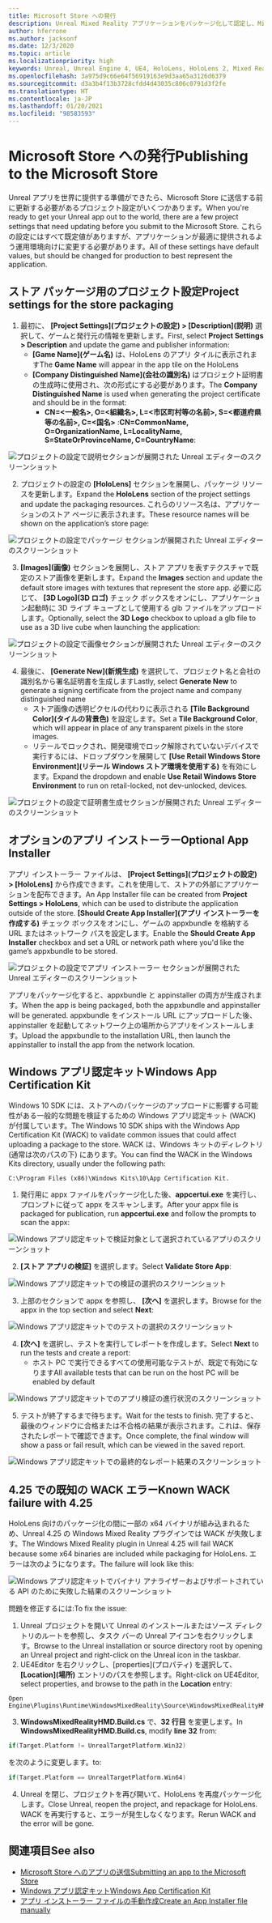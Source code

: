 ```yaml
---
title: Microsoft Store への発行
description: Unreal Mixed Reality アプリケーションをパッケージ化して認定し、Microsoft Store に公開する方法について説明します。
author: hferrone
ms.author: jacksonf
ms.date: 12/3/2020
ms.topic: article
ms.localizationpriority: high
keywords: Unreal, Unreal Engine 4, UE4, HoloLens, HoloLens 2, Mixed Reality, 開発, ドキュメント, ガイド, 機能, Mixed Reality ヘッドセット, Windows Mixed Reality ヘッドセット, 仮想現実ヘッドセット, 発行, 配布, Microsoft Store
ms.openlocfilehash: 3a975d9c66e64f56919163e9d3aa65a3126d6379
ms.sourcegitcommit: d3a3b4f13b3728cfdd4d43035c806c0791d3f2fe
ms.translationtype: HT
ms.contentlocale: ja-JP
ms.lasthandoff: 01/20/2021
ms.locfileid: "98583593"
---
```

# <a name="publishing-to-the-microsoft-store"></a><span data-ttu-id="bc8f1-104">Microsoft Store への発行</span><span class="sxs-lookup"><span data-stu-id="bc8f1-104">Publishing to the Microsoft Store</span></span>

<span data-ttu-id="bc8f1-105">Unreal アプリを世界に提供する準備ができたら、Microsoft Store に送信する前に更新する必要があるプロジェクト設定がいくつかあります。</span><span class="sxs-lookup"><span data-stu-id="bc8f1-105">When you're ready to get your Unreal app out to the world, there are a few project settings that need updating before you submit to the Microsoft Store.</span></span> <span data-ttu-id="bc8f1-106">これらの設定にはすべて既定値がありますが、アプリケーションが最適に提供されるよう運用環境向けに変更する必要があります。</span><span class="sxs-lookup"><span data-stu-id="bc8f1-106">All of these settings have default values, but should be changed for production to best represent the application.</span></span>

## <a name="project-settings-for-the-store-packaging"></a><span data-ttu-id="bc8f1-107">ストア パッケージ用のプロジェクト設定</span><span class="sxs-lookup"><span data-stu-id="bc8f1-107">Project settings for the store packaging</span></span>

1. <span data-ttu-id="bc8f1-108">最初に、 **[Project Settings]\(プロジェクトの設定\) > [Description]\(説明\)** 選択して、ゲームと発行元の情報を更新します。</span><span class="sxs-lookup"><span data-stu-id="bc8f1-108">First, select **Project Settings > Description** and update the game and publisher information:</span></span> 
    * <span data-ttu-id="bc8f1-109">**[Game Name]\(ゲーム名\)** は、HoloLens のアプリ タイルに表示されます</span><span class="sxs-lookup"><span data-stu-id="bc8f1-109">The **Game Name** will appear in the app tile on the HoloLens</span></span>
    * <span data-ttu-id="bc8f1-110">**[Company Distinguished Name]\(会社の識別名\)** はプロジェクト証明書の生成時に使用され、次の形式にする必要があります。</span><span class="sxs-lookup"><span data-stu-id="bc8f1-110">The **Company Distinguished Name** is used when generating the project certificate and should be in the format:</span></span> 
        * <span data-ttu-id="bc8f1-111">**CN=<一般名>, O=<組織名>, L=<市区町村等の名前>, S=<都道府県等の名前>, C=<国名>** :</span><span class="sxs-lookup"><span data-stu-id="bc8f1-111">**CN=CommonName, O=OrganizationName, L=LocalityName, S=StateOrProvinceName, C=CountryName**:</span></span>

![プロジェクトの設定で説明セクションが展開された Unreal エディターのスクリーンショット](images/unreal-publishing-img-01.png)

2. <span data-ttu-id="bc8f1-113">プロジェクトの設定の **[HoloLens]** セクションを展開し、パッケージ リソースを更新します。</span><span class="sxs-lookup"><span data-stu-id="bc8f1-113">Expand the **HoloLens** section of the project settings and update the packaging resources.</span></span>  <span data-ttu-id="bc8f1-114">これらのリソース名は、アプリケーションのストア ページに表示されます。</span><span class="sxs-lookup"><span data-stu-id="bc8f1-114">These resource names will be shown on the application’s store page:</span></span>

![プロジェクトの設定でパッケージ セクションが展開された Unreal エディターのスクリーンショット](images/unreal-publishing-img-02.png)

3. <span data-ttu-id="bc8f1-116">**[Images]\(画像\)** セクションを展開し、ストア アプリを表すテクスチャで既定のストア画像を更新します。</span><span class="sxs-lookup"><span data-stu-id="bc8f1-116">Expand the **Images** section and update the default store images with textures that represent the store app.</span></span>  <span data-ttu-id="bc8f1-117">必要に応じて、 **[3D Logo]\(3D ロゴ\)** チェック ボックスをオンにし、アプリケーション起動時に 3D ライブ キューブとして使用する glb ファイルをアップロードします。</span><span class="sxs-lookup"><span data-stu-id="bc8f1-117">Optionally, select the **3D Logo** checkbox to upload a glb file to use as a 3D live cube when launching the application:</span></span>

![プロジェクトの設定で画像セクションが展開された Unreal エディターのスクリーンショット](images/unreal-publishing-img-03.png)

4. <span data-ttu-id="bc8f1-119">最後に、 **[Generate New]\(新規生成\)** を選択して、プロジェクト名と会社の識別名から署名証明書を生成します</span><span class="sxs-lookup"><span data-stu-id="bc8f1-119">Lastly, select **Generate New** to generate a signing certificate from the project name and company distinguished name</span></span>  
    * <span data-ttu-id="bc8f1-120">ストア画像の透明ピクセルの代わりに表示される **[Tile Background Color]\(タイルの背景色\)** を設定します。</span><span class="sxs-lookup"><span data-stu-id="bc8f1-120">Set a **Tile Background Color**, which will appear in place of any transparent pixels in the store images.</span></span>
    * <span data-ttu-id="bc8f1-121">リテールでロックされ、開発環境でロック解除されていないデバイスで実行するには、ドロップダウンを展開して **[Use Retail Windows Store Environment]\(リテール Windows ストア環境を使用する\)** を有効にします。</span><span class="sxs-lookup"><span data-stu-id="bc8f1-121">Expand the dropdown and enable **Use Retail Windows Store Environment** to run on retail-locked, not dev-unlocked, devices.</span></span>

![プロジェクトの設定で証明書生成セクションが展開された Unreal エディターのスクリーンショット](images/unreal-publishing-img-04.png)

## <a name="optional-app-installer"></a><span data-ttu-id="bc8f1-123">オプションのアプリ インストーラー</span><span class="sxs-lookup"><span data-stu-id="bc8f1-123">Optional App Installer</span></span>

<span data-ttu-id="bc8f1-124">アプリ インストーラー ファイルは、 **[Project Settings]\(プロジェクトの設定\) > [HoloLens]** から作成できます。これを使用して、ストアの外部にアプリケーションを配布できます。</span><span class="sxs-lookup"><span data-stu-id="bc8f1-124">An App Installer file can be created from **Project Settings > HoloLens**, which can be used to distribute the application outside of the store.</span></span>  <span data-ttu-id="bc8f1-125">**[Should Create App Installer]\(アプリ インストーラーを作成する\)** チェック ボックスをオンにし、ゲームの appxbundle を格納する URL またはネットワーク パスを設定します。</span><span class="sxs-lookup"><span data-stu-id="bc8f1-125">Enable the **Should Create App Installer** checkbox and set a URL or network path where you'd like the game’s appxbundle to be stored.</span></span>  

![プロジェクトの設定でアプリ インストーラー セクションが展開された Unreal エディターのスクリーンショット](images/unreal-publishing-img-05.png)

<span data-ttu-id="bc8f1-127">アプリをパッケージ化すると、appxbundle と appinstaller の両方が生成されます。</span><span class="sxs-lookup"><span data-stu-id="bc8f1-127">When the app is being packaged, both the appxbundle and appinstaller will be generated.</span></span>  <span data-ttu-id="bc8f1-128">appxbundle をインストール URL にアップロードした後、appinstaller を起動してネットワーク上の場所からアプリをインストールします。</span><span class="sxs-lookup"><span data-stu-id="bc8f1-128">Upload the appxbundle to the installation URL, then launch the appinstaller to install the app from the network location.</span></span>

## <a name="windows-app-certification-kit"></a><span data-ttu-id="bc8f1-129">Windows アプリ認定キット</span><span class="sxs-lookup"><span data-stu-id="bc8f1-129">Windows App Certification Kit</span></span>

<span data-ttu-id="bc8f1-130">Windows 10 SDK には、ストアへのパッケージのアップロードに影響する可能性がある一般的な問題を検証するための Windows アプリ認定キット (WACK) が付属しています。</span><span class="sxs-lookup"><span data-stu-id="bc8f1-130">The Windows 10 SDK ships with the Windows App Certification Kit (WACK) to validate common issues that could affect uploading a package to the store.</span></span>  <span data-ttu-id="bc8f1-131">WACK は、Windows キットのディレクトリ (通常は次のパスの下) にあります。</span><span class="sxs-lookup"><span data-stu-id="bc8f1-131">You can find the WACK in the Windows Kits directory, usually under the following path:</span></span> 

```
C:\Program Files (x86)\Windows Kits\10\App Certification Kit.
```

1. <span data-ttu-id="bc8f1-132">発行用に appx ファイルをパッケージ化した後、**appcertui.exe** を実行し、プロンプトに従って appx をスキャンします。</span><span class="sxs-lookup"><span data-stu-id="bc8f1-132">After your appx file is packaged for publication, run **appcertui.exe** and follow the prompts to scan the appx:</span></span>

![Windows アプリ認定キットで検証対象として選択されているアプリのスクリーンショット](images/unreal-publishing-img-06.png)

2. <span data-ttu-id="bc8f1-134">**[ストア アプリの検証]** を選択します。</span><span class="sxs-lookup"><span data-stu-id="bc8f1-134">Select **Validate Store App**:</span></span>

![Windows アプリ認定キットでの検証の選択のスクリーンショット](images/unreal-publishing-img-07.png)

3. <span data-ttu-id="bc8f1-136">上部のセクションで appx を参照し、 **[次へ]** を選択します。</span><span class="sxs-lookup"><span data-stu-id="bc8f1-136">Browse for the appx in the top section and select **Next**:</span></span>

![Windows アプリ認定キットでのテストの選択のスクリーンショット](images/unreal-publishing-img-08.png)

4. <span data-ttu-id="bc8f1-138">**[次へ]** を選択し、テストを実行してレポートを作成します。</span><span class="sxs-lookup"><span data-stu-id="bc8f1-138">Select **Next** to run the tests and create a report:</span></span>
    * <span data-ttu-id="bc8f1-139">ホスト PC で実行できるすべての使用可能なテストが、既定で有効になります</span><span class="sxs-lookup"><span data-stu-id="bc8f1-139">All available tests that can be run on the host PC will be enabled by default</span></span>

![Windows アプリ認定キットでのアプリ検証の進行状況のスクリーンショット](images/unreal-publishing-img-09.png)

5. <span data-ttu-id="bc8f1-141">テストが終了するまで待ちます。</span><span class="sxs-lookup"><span data-stu-id="bc8f1-141">Wait for the tests to finish.</span></span> <span data-ttu-id="bc8f1-142">完了すると、最後のウィンドウに合格または不合格の結果が表示されます。これは、保存されたレポートで確認できます。</span><span class="sxs-lookup"><span data-stu-id="bc8f1-142">Once complete, the final window will show a pass or fail result, which can be viewed in the saved report.</span></span>

![Windows アプリ認定キットでの最終的なレポート結果のスクリーンショット](images/unreal-publishing-img-10.png)

## <a name="known-wack-failure-with-425"></a><span data-ttu-id="bc8f1-144">4\.25 での既知の WACK エラー</span><span class="sxs-lookup"><span data-stu-id="bc8f1-144">Known WACK failure with 4.25</span></span>

<span data-ttu-id="bc8f1-145">HoloLens 向けのパッケージ化の間に一部の x64 バイナリが組み込まれるため、Unreal 4.25 の Windows Mixed Reality プラグインでは WACK が失敗します。</span><span class="sxs-lookup"><span data-stu-id="bc8f1-145">The Windows Mixed Reality plugin in Unreal 4.25 will fail WACK because some x64 binaries are included while packaging for HoloLens.</span></span> <span data-ttu-id="bc8f1-146">エラーは次のようになります。</span><span class="sxs-lookup"><span data-stu-id="bc8f1-146">The failure will look like this:</span></span>

![Windows アプリ認定キットでバイナリ アナライザーおよびサポートされている API のために失敗した結果のスクリーンショット](images/unreal-publishing-img-11.png)

<span data-ttu-id="bc8f1-148">問題を修正するには:</span><span class="sxs-lookup"><span data-stu-id="bc8f1-148">To fix the issue:</span></span>
1. <span data-ttu-id="bc8f1-149">Unreal プロジェクトを開いて Unreal のインストールまたはソース ディレクトリのルートを参照し、タスク バーの Unreal アイコンを右クリックします。</span><span class="sxs-lookup"><span data-stu-id="bc8f1-149">Browse to the Unreal installation or source directory root by opening an Unreal project and right-click on the Unreal icon in the taskbar.</span></span>
2. <span data-ttu-id="bc8f1-150">UE4Editor を右クリックし、[properties]\(プロパティ\) を選択して、 **[Location]\(場所\)** エントリのパスを参照します。</span><span class="sxs-lookup"><span data-stu-id="bc8f1-150">Right-click on UE4Editor, select properties, and browse to the path in the **Location** entry:</span></span>

```
Open Engine\Plugins\Runtime\WindowsMixedReality\Source\WindowsMixedRealityHMD\WindowsMixedRealityHMD.Build.cs.
```

3. <span data-ttu-id="bc8f1-151">**WindowsMixedRealityHMD.Build.cs** で、**32 行目** を変更します。</span><span class="sxs-lookup"><span data-stu-id="bc8f1-151">In **WindowsMixedRealityHMD.Build.cs**, modify **line 32** from:</span></span>

```cpp
if(Target.Platform != UnrealTargetPlatform.Win32)
```

<span data-ttu-id="bc8f1-152">を次のように変更します。</span><span class="sxs-lookup"><span data-stu-id="bc8f1-152">to:</span></span>

```cpp
if(Target.Platform == UnrealTargetPlatform.Win64)

```

4. <span data-ttu-id="bc8f1-153">Unreal を閉じ、プロジェクトを再び開いて、HoloLens を再度パッケージ化します。</span><span class="sxs-lookup"><span data-stu-id="bc8f1-153">Close Unreal, reopen the project, and repackage for HoloLens.</span></span>  <span data-ttu-id="bc8f1-154">WACK を再実行すると、エラーが発生しなくなります。</span><span class="sxs-lookup"><span data-stu-id="bc8f1-154">Rerun WACK and the error will be gone.</span></span> 

## <a name="see-also"></a><span data-ttu-id="bc8f1-155">関連項目</span><span class="sxs-lookup"><span data-stu-id="bc8f1-155">See also</span></span>

* [<span data-ttu-id="bc8f1-156">Microsoft Store へのアプリの送信</span><span class="sxs-lookup"><span data-stu-id="bc8f1-156">Submitting an app to the Microsoft Store</span></span>](../../distribute/submitting-an-app-to-the-microsoft-store.md)
* [<span data-ttu-id="bc8f1-157">Windows アプリ認定キット</span><span class="sxs-lookup"><span data-stu-id="bc8f1-157">Windows App Certification Kit</span></span>](https://developer.microsoft.com/windows/downloads/app-certification-kit)
* [<span data-ttu-id="bc8f1-158">アプリ インストーラー ファイルの手動作成</span><span class="sxs-lookup"><span data-stu-id="bc8f1-158">Create an App Installer file manually</span></span>](/windows/msix/app-installer/how-to-create-appinstaller-file)